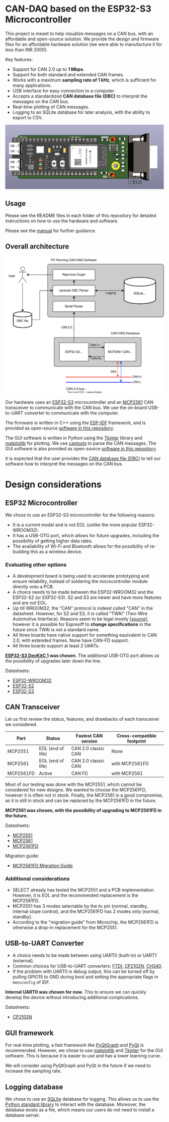 # CAN-DAQ based on the ESP32-S3 Microcontroller
This project is meant to help visualize messages on a CAN bus, with an affordable and open-source solution. We provide the design and firmware files for an affordable hardware solution (we were able to manufacture it for less than INR 2000).

Key features:
-   Support for CAN 2.0 up to **1 Mbps**.
-   Support for both standard and extended CAN frames.
-   Works with a maximum **sampling rate of 1 kHz**, which is sufficient for many applications.
-   USB interface for easy connection to a computer.
-   Accepts a standardized **CAN database file (DBC)** to interpret the messages on the CAN bus.
-   Real-time plotting of CAN messages.
-   Logging to an SQLite database for later analysis, with the ability to export to CSV.

![3d-render-pcb](can-daq-pcb/assets/3d-full.png)

## Usage
Please see the README files in each folder of this repository for detailed instructions on how to use the hardware and software.

Please see the [manual](docs/manual/manual.md) for further guidance.

## Overall architecture
![over-all-architecture](/docs/system-diagram/system-diagram.drawio.svg)

Our hardware uses an [ESP32-S3](https://www.espressif.com/en/products/socs/esp32-s3) microcontroller and an [MCP2561](https://www.microchip.com/en-us/product/mcp2561) CAN transceiver to communicate with the CAN bus. We use the on-board USB-to-UART converter to communicate with the computer.

The firmware is written in C++ using the [ESP-IDF](https://www.espressif.com/en/products/sdks/esp-idf) framework, and is provided as open-source [software in this repository](can-daq-idf/).

The GUI software is written in Python using the [Tkinter](https://docs.python.org/3/library/tkinter.html) library and [matplotlib](https://matplotlib.org/) for plotting. We use [cantools](https://github.com/cantools/cantools/tree/master) to parse the CAN messages. The GUI software is also provided as open-source [software in this repository](can-daq-pc/).

It is expected that the user provides the [CAN database file (DBC)](https://www.csselectronics.com/pages/can-dbc-file-database-intro) to tell our software how to interpret the messages on the CAN bus.

# Design considerations

## ESP32 Microcontroller
We chose to use an ESP32-S3 microcontroller for the following reasons:
-   It is a current model and is not EOL (unlike the more popular ESP32-WROOM32).
-   It has a USB-OTG port, which allows for future upgrades, including the possibility of getting higher data rates.
-   The availability of Wi-Fi and Bluetooth allows for the possibility of re-building this as a wireless device.

### Evaluating other options
-   A development board is being used to accelerate prototyping and ensure reliability, instead of soldering the microcontroller module directly onto a PCB.
-   A choice needs to be made between the ESP32-WROOM32 and the ESP32-S2 (or ESP32-S3). S2 and S3 are newer and have more features and are not EOL.
-   Up till WROOM32, the "CAN" protocol is indeed called "CAN" in the datasheet. However, for S2 and S3, it is called "TWAI" (Two-Wire Automotive Interface). Reasons seem to be legal mostly \[[source](https://github.com/espressif/esp-idf/issues/5580)\], however it is possible for Espresiff to **change specifications** in the future since TWAI is not a standard name.
-   All three boards have native support for something equivalent to CAN 2.0, with extended frames. None have CAN-FD support.
-   All three boards support at least 2 UARTs.

**[ESP32-S3 DevKitC 1](https://docs.espressif.com/projects/esp-idf/en/latest/esp32s3/hw-reference/esp32s3/user-guide-devkitc-1.html) was chosen.** The additional USB-OTG port allows us the possibility of upgrades later down the line.

Datasheets:
-   [ESP32-WROOM32](https://www.espressif.com/sites/default/files/documentation/esp32-wroom-32_datasheet_en.pdf)
-   [ESP32-S2](https://www.espressif.com/sites/default/files/documentation/esp32-s2_datasheet_en.pdf)
-   [ESP32-S3](https://www.espressif.com/sites/default/files/documentation/esp32-s3_datasheet_en.pdf)

## CAN Transceiver
Let us first review the status, features, and drawbacks of each transceiver we considered.

| Part | Status | Fastest CAN version | Cross-compatible footprint |
| --- | --- | --- | --- |
| MCP2551 | EOL (end of life) | CAN 2.0 classic CAN | None |
| MCP2561 | EOL (end of life) | CAN 2.0 classic CAN | with MCP2561FD |
| MCP2561FD | Active | CAN FD | with MCP2561 |

Most of our testing was done with the MCP2551, which cannot be considered for new designs. We wanted to choose the MCP2561FD, however it is often not in stock. Finally, the MCP2561 is a good compromise, as it is still in stock and can be replaced by the MCP2561FD in the future.

**MCP2561 was chosen, with the possibility of upgrading to MCP2561FD in the future.**

Datasheets:
-   [MCP2551](https://ww1.microchip.com/downloads/aemDocuments/documents/APID/ProductDocuments/DataSheets/20001667G.pdf)
-   [MCP2561](https://ww1.microchip.com/downloads/en/devicedoc/20005167c.pdf)
-   [MCP2561FD](https://ww1.microchip.com/downloads/aemDocuments/documents/OTH/ProductDocuments/DataSheets/20005284A.pdf)

Migration guide:
-   [MCP2561FD Migration Guide](https://ww1.microchip.com/downloads/en/DeviceDoc/90003101A.pdf)

### Additional considerations
-   SELECT already has tested the MCP2551 and a PCB implementation. However, it is EOL and the recommended replacement is the MCP2561FD.
-   MCP2551 has 3 modes selectable by the `Rs` pin (normal, standby, internal slope control), and the MCP2561FD has 2 modes only (normal, standby).
-   According to the "migration guide" from Microchip, the MCP2561FD is otherwise a drop-in replacement for the MCP2551.

## USB-to-UART Converter
-   A choice needs to be made between using UART0 (built-in) or UART1 (external).
-   Common choices for USB-to-UART converters: [FTDI](https://www.ftdichip.com/Products/ICs/FT232R.htm), [CP2102N](https://www.silabs.com/interface/usb-bridges/usbxpress), [CH340](https://www.wch-ic.com/products/CH340.html).
-   If the problem with UART0 is debug output, this can be turned off by pulling GPIO15 to GND during boot and setting the appropriate flags in `menuconfig` of IDF.

**Internal UART0 was chosen for now.** This to ensure we can quickly develop the device without introducing additional complications.

Datasheets:
-   [CP2102N](https://www.silabs.com/documents/public/data-sheets/cp2102n-datasheet.pdf)

## GUI framework
For real-time plotting, a fast framework like [PyQtGraph](https://www.pyqtgraph.org/) and [PyQt](https://www.riverbankcomputing.com/static/Docs/PyQt6/) is recommended. However, we chose to use [matplotlib](https://matplotlib.org/) and [Tkinter](https://docs.python.org/3/library/tkinter.html) for the GUI software. This is because it is easier to use and has a lower learning curve.

We will consider using PyQtGraph and PyQt in the future if we need to increase the sampling rate.

## Logging database
We chose to use an [SQLite](https://www.sqlite.org/) database for logging. This allows us to use the [Python standard library](https://docs.python.org/3/library/sqlite3.html) to interact with the database. Moreover, the database exists as a file, which means our users do not need to install a database server.